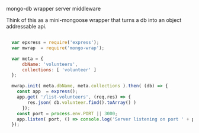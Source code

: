 
mongo-db wrapper server middleware

Think of this as a mini-mongoose wrapper that turns a db into an object addressable api.


````javascript

  var epxress = require('express');
  var mwrap  = require('mongo-wrap');

  var meta = {
      dbName: 'volunteers',
      collections: [ 'volunteer' ]
  };

  mwrap.init( meta.dbName, meta.collections ).then( (db) => {
    const app  = express();
    app.get( '/list-volunteers', (req,res) => {
        res.json( db.volunteer.find().toArray() )
      });
    const port = process.env.PORT || 3000;
    app.listen( port, () => console.log('Server listening on port ' + port) );
  });

````


